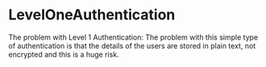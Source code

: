 # LevelOneAuthentication

The problem with Level 1 Authentication:
The problem with this simple type of authentication is that the details of the users are stored
in plain text, not encrypted and this is a huge risk.
